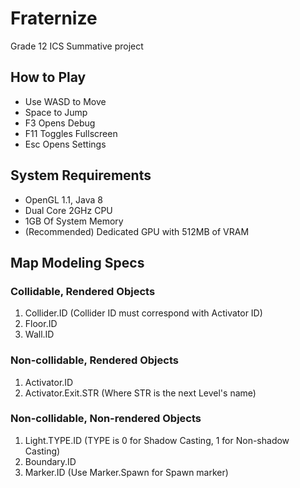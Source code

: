 # Fraternize
Grade 12 ICS Summative project

## How to Play
- Use WASD to Move
- Space to Jump
- F3 Opens Debug
- F11 Toggles Fullscreen
- Esc Opens Settings

## System Requirements
- OpenGL 1.1, Java 8
- Dual Core 2GHz CPU
- 1GB Of System Memory
- (Recommended) Dedicated GPU with 512MB of VRAM

## Map Modeling Specs
### Collidable, Rendered Objects
1. Collider.ID (Collider ID must correspond with Activator ID)
2. Floor.ID
3. Wall.ID
### Non-collidable, Rendered Objects
1. Activator.ID
2. Activator.Exit.STR (Where STR is the next Level's name)
### Non-collidable, Non-rendered Objects
1. Light.TYPE.ID (TYPE is 0 for Shadow Casting, 1 for Non-shadow Casting)
2. Boundary.ID
3. Marker.ID (Use Marker.Spawn for Spawn marker)